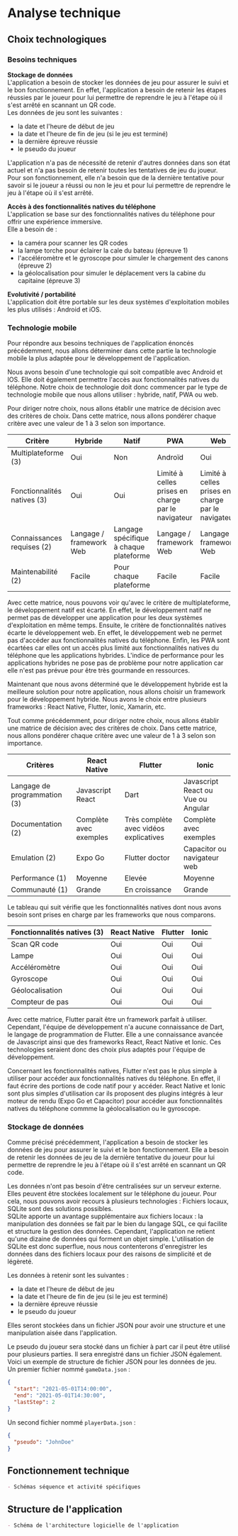 # Analyse technique
## Choix technologiques
### Besoins techniques
**Stockage de données**  
L'application a besoin de stocker les données de jeu pour assurer le suivi et le bon fonctionnement. En effet, l'application a besoin de retenir les étapes réussies par le joueur pour lui permettre de reprendre le jeu à l'étape où il s'est arrêté en scannant un QR code.  
Les données de jeu sont les suivantes :

- la date et l'heure de début de jeu  
- la date et l'heure de fin de jeu (si le jeu est terminé)  
- la dernière épreuve réussie  
- le pseudo du joueur  

L'application n'a pas de nécessité de retenir d'autres données dans son état actuel et n'a pas besoin de retenir toutes les tentatives de jeu du joueur. Pour son fonctionnement, elle n'a besoin que de la dernière tentative pour savoir si le joueur a réussi ou non le jeu et pour lui permettre de reprendre le jeu à l'étape où il s'est arrêté.  

**Accès à des fonctionnalités natives du téléphone**  
L'application se base sur des fonctionnalités natives du téléphone pour offrir une expérience immersive.  
Elle a besoin de :

- la caméra pour scanner les QR codes  
- la lampe torche pour éclairer la cale du bateau (épreuve 1)  
- l'accéléromètre et le gyroscope pour simuler le chargement des canons (épreuve 2)  
- la géolocalisation pour simuler le déplacement vers la cabine du capitaine (épreuve 3)  

**Evolutivité / portabilité**  
L'application doit être portable sur les deux systèmes d'exploitation mobiles les plus utilisés : Android et iOS.

### Technologie mobile
Pour répondre aux besoins techniques de l'application énoncés précédemment, nous allons déterminer dans cette partie la technologie mobile la plus adaptée pour le développement de l'application.

Nous avons besoin d'une technologie qui soit compatible avec Android et IOS. Elle doit également permettre l'accès aux fonctionnalités natives du téléphone. Notre choix de technologie doit donc commencer par le type de technologie mobile que nous allons utiliser : hybride, natif, PWA ou web.

Pour diriger notre choix, nous allons établir une matrice de décision avec des critères de choix. Dans cette matrice, nous allons pondérer chaque critère avec une valeur de 1 à 3 selon son importance.

| **Critère**                 | **Hybride**             | **Natif**                              | **PWA**                                            | **Web**                                            |
|-----------------------------|-------------------------|----------------------------------------|----------------------------------------------------|----------------------------------------------------|
| Multiplateforme (3)         | Oui                     | Non                                    | Androïd                                            | Oui                                                |
| Fonctionnalités natives (3) | Oui                     | Oui                                    | Limité à celles prises en charge par le navigateur | Limité à celles prises en charge par le navigateur |
| Connaissances requises (2)  | Langage / framework Web | Langage spécifique à chaque plateforme | Langage / framework Web                            | Langage / framework Web                            |
| Maintenabilité (2)          | Facile                  | Pour chaque plateforme                 | Facile                                             | Facile                                             |

Avec cette matrice, nous pouvons voir qu'avec le critère de multiplateforme, le développement natif est écarté. En effet, le développement natif ne permet pas de développer une application pour les deux systèmes d'exploitation en même temps. Ensuite, le critère de fonctionnalités natives écarte le développement web. En effet, le développement web ne permet pas d'accéder aux fonctionnalités natives du téléphone. Enfin, les PWA sont écartées car elles ont un accès plus limité aux fonctionnalités natives du téléphone que les applications hybrides. L'indice de performance pour les applications hybrides ne pose pas de problème pour notre application car elle n'est pas prévue pour être très gourmande en ressources.

Maintenant que nous avons déterminé que le développement hybride est la meilleure solution pour notre application, nous allons choisir un framework pour le développement hybride. Nous avons le choix entre plusieurs frameworks : React Native, Flutter, Ionic, Xamarin, etc.

Tout comme précédemment, pour diriger notre choix, nous allons établir une matrice de décision avec des critères de choix. Dans cette matrice, nous allons pondérer chaque critère avec une valeur de 1 à 3 selon son importance.

| **Critères**                 | **React Native**       | **Flutter**                            | **Ionic**                             |
|------------------------------|------------------------|----------------------------------------|---------------------------------------|
| Langage de programmation (3) | Javascript<br>React    | Dart                                   | Javascript<br>React ou Vue ou Angular |
| Documentation (2)            | Complète avec exemples | Très complète avec vidéos explicatives | Complète avec exemples                |
| Emulation (2)                | Expo Go                | Flutter doctor                         | Capacitor ou navigateur web           |
| Performance (1)              | Moyenne                | Elevée                                 | Moyenne                               |
| Communauté (1)               | Grande                 | En croissance                          | Grande                                |

Le tableau qui suit vérifie que les fonctionnalités natives dont nous avons besoin sont prises en charge par les frameworks que nous comparons.

| **Fonctionnalités natives (3)** | **React Native** | **Flutter** | **Ionic** |
|---------------------------------|------------------|-------------|-----------|
| Scan QR code                    | Oui              | Oui         | Oui       |
| Lampe                           | Oui              | Oui         | Oui       |
| Accéléromètre                   | Oui              | Oui         | Oui       |
| Gyroscope                       | Oui              | Oui         | Oui       |
| Géolocalisation                 | Oui              | Oui         | Oui       |
| Compteur de pas                 | Oui              | Oui         | Oui       |

Avec cette matrice, Flutter parait être un framework parfait à utiliser. Cependant, l'équipe de développement n'a aucune connaissance de Dart, le langage de programmation de Flutter. Elle a une connaissance avancée de Javascript ainsi que des frameworks React, React Native et Ionic. Ces technologies seraient donc des choix plus adaptés pour l'équipe de développement.

Concernant les fonctionnalités natives, Flutter n'est pas le plus simple à utiliser pour accéder aux fonctionnalités natives du téléphone. En effet, il faut écrire des portions de code natif pour y accéder. React Native et Ionic sont plus simples d'utilisation car ils proposent des plugins intégrés à leur moteur de rendu (Expo Go et Capacitor) pour accéder aux fonctionnalités natives du téléphone commme la géolocalisation ou le gyroscope.

### Stockage de données
Comme précisé précédemment, l'application a besoin de stocker les données de jeu pour assurer le suivi et le bon fonctionnement. Elle a besoin de retenir les données de jeu de la dernière tentative du joueur pour lui permettre de reprendre le jeu à l'étape où il s'est arrêté en scannant un QR code.

Les données n'ont pas besoin d'être centralisées sur un serveur externe. Elles peuvent être stockées localement sur le téléphone du joueur. Pour cela, nous pouvons avoir recours à plusieurs technologies : Fichiers locaux, SQLite sont des solutions possibles.  
SQLite apporte un avantage supplémentaire aux fichiers locaux : la manipulation des données se fait par le bien du langage SQL, ce qui facilite et structure la gestion des données. Cependant, l'application ne retient qu'une dizaine de données qui forment un objet simple. L'utilisation de SQLite est donc superflue, nous nous contenterons d'enregistrer les données dans des fichiers locaux pour des raisons de simplicité et de légèreté.

Les données à retenir sont les suivantes :

- la date et l'heure de début de jeu
- la date et l'heure de fin de jeu (si le jeu est terminé)
- la dernière épreuve réussie
- le pseudo du joueur

Elles seront stockées dans un fichier JSON pour avoir une structure et une manipulation aisée dans l'application.  

Le pseudo du joueur sera stocké dans un fichier à part car il peut être utilisé pour plusieurs parties. Il sera enregistré dans un fichier JSON également.  
Voici un exemple de structure de fichier JSON pour les données de jeu.  
Un premier fichier nommé `gameData.json` :
```json
{
  "start": "2021-05-01T14:00:00",
  "end": "2021-05-01T14:30:00",
  "lastStep": 2
}
```

Un second fichier nommé `playerData.json` :
```json
{
  "pseudo": "JohnDoe"
}
```	

## Fonctionnement technique
```md
- Schémas séquence et activité spécifiques
```

## Structure de l'application
```md
- Schéma de l'architecture logicielle de l'application
```

